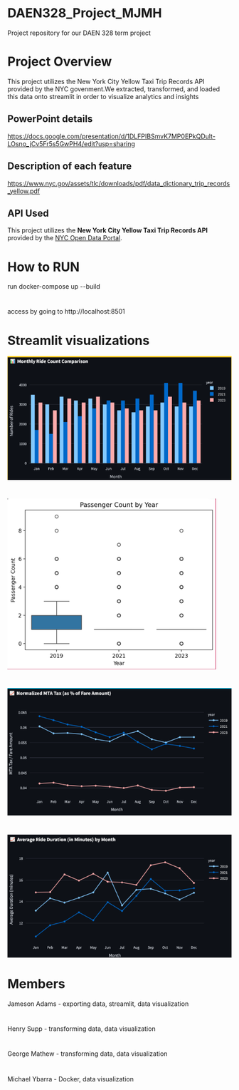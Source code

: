 # DAEN328_Project_MJMH
Project repository for our DAEN 328 term project

# Project Overview
This project utilizes the New York City Yellow Taxi Trip Records API provided by the NYC govenment.We extracted, transformed, and loaded this data onto streamlit in order to visualize analytics and insights

## PowerPoint details
  https://docs.google.com/presentation/d/1DLFPIBSmvK7MP0EPkQDult-LOsno_jCv5Fr5s5GwPH4/edit?usp=sharing

## Description of each feature
  https://www.nyc.gov/assets/tlc/downloads/pdf/data_dictionary_trip_records_yellow.pdf

## API Used
This project utilizes the **New York City Yellow Taxi Trip Records API** provided by the [NYC Open Data Portal](https://data.cityofnewyork.us/). 

# How to RUN
run docker-compose up --build
# 
access by going to http://localhost:8501

# Streamlit visualizations
![Ride numbers per month](image.png)
#
![Passenger count per year](image-3.png)
#
![Tax rate over time](image-1.png)
#
![Ride duration per month](image-2.png)
  
# Members
Jameson Adams - exporting data, streamlit, data visualization
#
Henry Supp - transforming data, data visualization
#
George Mathew - transforming data, data visualization
#
Michael Ybarra - Docker, data visualization


